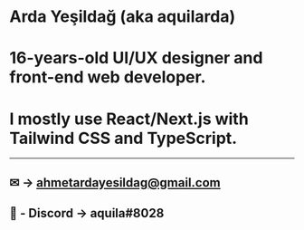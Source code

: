 # Arda Yeşildağ (aka aquilarda)
# 16-years-old UI/UX designer and front-end web developer.
# I mostly use React/Next.js with Tailwind CSS and TypeScript.
----
## ✉ -> ahmetardayesildag@gmail.com

## 🔗 - Discord -> aquila#8028


